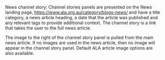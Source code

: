 News channel story:
Channel stories panels are presented on the News landing page, https://www.ala.org.au/category/blogs-news/ and have a title category, a news article heading, a date that the article was published and any relevant tags to provide additional context. The channel story is a link that takes the user to the full news article.

The image to the right of the channel story panel is pulled from the main news article. If no images are used in the news article, then no image will appear in the channel story panel. Default ALA article image options are also available.